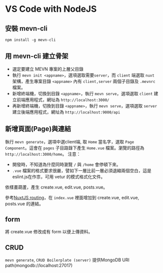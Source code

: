 # VS Code with NodeJS
## 安裝 mevn-cli
`npm install -g mevn-cli`
## 用 mevn-cli 建立骨架
* 選定要建立 MEVN 專案的上層父目錄
* 執行 `mevn init <appname>`，選項選取需要`server`，而 `client` 端選取 `nuxt` 架構，產生專案目錄 `<appname>` 內有 `client,server` 兩個子目錄及 `.mevnrc` 檔案。
* 新增終端機，切換到目錄 `<appname>`，執行 `mevn serve`，選項選取 `client` 建立前端應用程式，網址為 `http://localhost:3000/`
* 再新增終端機，切換到目錄 `<appname>`，執行 `mevn serve`，選項選取 `server` 建立後端應用程式，網址為 `http://localhost:9000/api`

## 新增頁面(Page)與連結
執行 `mevn generate`，選項中選client端,
取 `Home` 當名字，選取 `Page Component`。這會在 `pages` 子目路錄下產生 `Home.vue` 檔案。瀏覽的路徑為 `http://localhost:3000/home`。
注意：
* 開發時，不知道為什麼同時瀏覽 `/` 與 `/home` 會停頓下來。
* `.vue` 檔案的格式要求很嚴，譬如下一層比前一層必須退縮兩個空白，這是eslint.js在作祟，可用 vetur 的模式格式化文件。

依樣畫葫蘆，產生 create.vue, edit.vue, posts.vue。

參考[NuxtJS routing](https://nuxtjs.org/guides/get-started/routing)，在 `index.vue` 裡面增加到 create.vue, edit.vue, posts.vue 的連結。

## form
將 create.vue 修改成有 form 以便上傳資料。

## CRUD
`mevn generate`, `CRUD Boilerplate (server)` 提供MongoDB URI path(mongodb://localhost:27017)